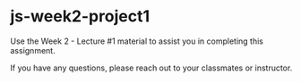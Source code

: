 # js-week2-project1

Use the Week 2 - Lecture #1 material to assist you in completing this assignment.

If you have any questions, please reach out to your classmates or instructor.
